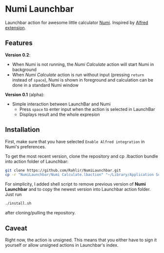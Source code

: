 # Numi Launchbar

Launchbar action for awesome little calculator [Numi](https://numi.io/). Inspired by
[Alfred extension](https://github.com/nikolaeu/Numi-extensions).

## Features

**Version 0.2**:
* When Numi is not running, the *Numi Calculate* action will start Numi in background
* When *Numi Calculate* action is run without input (pressing `return` instead of
`space`), Numi is shown in foreground and calculation can be done in a standard
Numi window

**Version 0.1** (alpha):
* 	Simple interaction between LaunchBar and Numi
	* 	Press `space` to enter input when the action is selected in LaunchBar
	* 	Displays result and the whole expresion

## Installation

First, make sure that you have selected `Enable Alfred integration` in Numi's
preferences.

To get the most recent version, clone the repository and cp .lbaction bundle
into action folder of Launchbar: 
```bash 
git clone https://github.com/Rahlir/NumiLaunchbar.git 
cp -r "NumiLaunchbar/Numi Calculate.lbaction" "~/Library/Application Support/LaunchBar/Actions/"
```

For simplicity, I added shell script to remove previous version of **Numi
Launchbar** and to copy the newest version into Launchbar action folder. Just
run 
```bash 
./install.sh
```
after cloning/pulling the repository.

## Caveat 

Right now, the action is unsigned. This means that you either have to sign it
yourself or allow unsigned actions in Launchbar's index.
